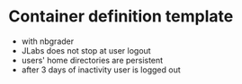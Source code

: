 # Container definition template
* with nbgrader
* JLabs does not stop at user logout
* users' home directories are persistent 
* after 3 days of inactivity user is logged out
